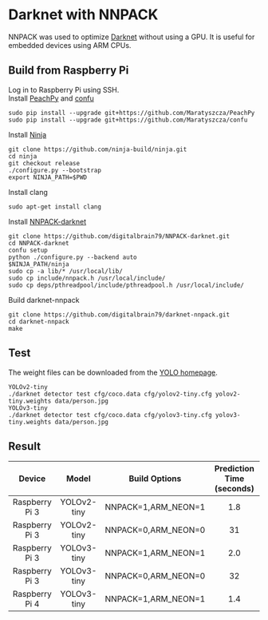 # Darknet with NNPACK
NNPACK was used to optimize [Darknet](https://github.com/pjreddie/darknet) without using a GPU. It is useful for embedded devices using ARM CPUs.

## Build from Raspberry Pi
Log in to Raspberry Pi using SSH.<br/>
Install [PeachPy](https://github.com/Maratyszcza/PeachPy) and [confu](https://github.com/Maratyszcza/confu)
```
sudo pip install --upgrade git+https://github.com/Maratyszcza/PeachPy
sudo pip install --upgrade git+https://github.com/Maratyszcza/confu
```
Install [Ninja](https://ninja-build.org/)
```
git clone https://github.com/ninja-build/ninja.git
cd ninja
git checkout release
./configure.py --bootstrap
export NINJA_PATH=$PWD
```
Install clang
```
sudo apt-get install clang
```
Install [NNPACK-darknet](https://github.com/digitalbrain79/NNPACK-darknet.git)
```
git clone https://github.com/digitalbrain79/NNPACK-darknet.git
cd NNPACK-darknet
confu setup
python ./configure.py --backend auto
$NINJA_PATH/ninja
sudo cp -a lib/* /usr/local/lib/
sudo cp include/nnpack.h /usr/local/include/
sudo cp deps/pthreadpool/include/pthreadpool.h /usr/local/include/
```
Build darknet-nnpack
```
git clone https://github.com/digitalbrain79/darknet-nnpack.git
cd darknet-nnpack
make
```

## Test
The weight files can be downloaded from the [YOLO homepage](https://pjreddie.com/darknet/yolo/).
```
YOLOv2-tiny
./darknet detector test cfg/coco.data cfg/yolov2-tiny.cfg yolov2-tiny.weights data/person.jpg
YOLOv3-tiny
./darknet detector test cfg/coco.data cfg/yolov3-tiny.cfg yolov3-tiny.weights data/person.jpg
```
## Result
Device | Model | Build Options | Prediction Time (seconds)
:-:|:-:|:-:|:-:
Raspberry Pi 3 | YOLOv2-tiny | NNPACK=1,ARM_NEON=1 | 1.8
Raspberry Pi 3 | YOLOv2-tiny | NNPACK=0,ARM_NEON=0 | 31
Raspberry Pi 3 | YOLOv3-tiny | NNPACK=1,ARM_NEON=1 | 2.0
Raspberry Pi 3 | YOLOv3-tiny | NNPACK=0,ARM_NEON=0 | 32
Raspberry Pi 4 | YOLOv3-tiny | NNPACK=1,ARM_NEON=1 | 1.4
